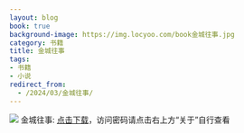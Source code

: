 ```yaml
---
layout: blog
book: true
background-image: https://img.locyoo.com/book金城往事.jpg
category: 书籍
title: 金城往事
tags:
- 书籍
- 小说
redirect_from:
  - /2024/03/金城往事/
---
```

![](https://img.locyoo.com/book金城往事.jpg)
金城往事: <a name = "ref1" href="https://url18.ctfile.com/f/50983618-1350064982-1052db?p=3619">点击下载</a>，访问密码请点击右上方“关于”自行查看